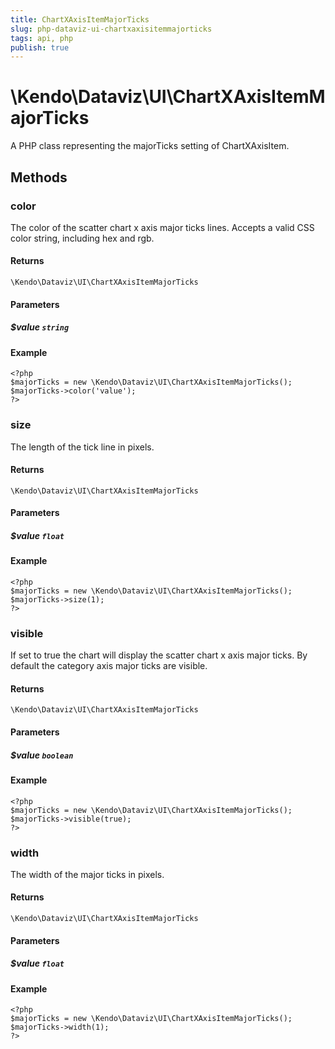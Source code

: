 ```yaml
---
title: ChartXAxisItemMajorTicks
slug: php-dataviz-ui-chartxaxisitemmajorticks
tags: api, php
publish: true
---
```


# \Kendo\Dataviz\UI\ChartXAxisItemMajorTicks

A PHP class representing the majorTicks setting of ChartXAxisItem.


## Methods

### color
The color of the scatter chart x axis major ticks lines. Accepts a valid CSS color string, including hex and rgb.

#### Returns
`\Kendo\Dataviz\UI\ChartXAxisItemMajorTicks`

#### Parameters

##### $value `string`



#### Example 
    <?php
    $majorTicks = new \Kendo\Dataviz\UI\ChartXAxisItemMajorTicks();
    $majorTicks->color('value');
    ?>

### size
The length of the tick line in pixels.

#### Returns
`\Kendo\Dataviz\UI\ChartXAxisItemMajorTicks`

#### Parameters

##### $value `float`



#### Example 
    <?php
    $majorTicks = new \Kendo\Dataviz\UI\ChartXAxisItemMajorTicks();
    $majorTicks->size(1);
    ?>

### visible
If set to true the chart will display the scatter chart x axis major ticks. By default the category axis major ticks are visible.

#### Returns
`\Kendo\Dataviz\UI\ChartXAxisItemMajorTicks`

#### Parameters

##### $value `boolean`



#### Example 
    <?php
    $majorTicks = new \Kendo\Dataviz\UI\ChartXAxisItemMajorTicks();
    $majorTicks->visible(true);
    ?>

### width
The width of the major ticks in pixels.

#### Returns
`\Kendo\Dataviz\UI\ChartXAxisItemMajorTicks`

#### Parameters

##### $value `float`



#### Example 
    <?php
    $majorTicks = new \Kendo\Dataviz\UI\ChartXAxisItemMajorTicks();
    $majorTicks->width(1);
    ?>

